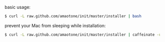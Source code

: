 basic usage:

```bash
$ curl -L raw.github.com/amaotone/init/master/installer | bash
```

prevent your Mac from sleeping while installation:

```bash
$ curl -L raw.github.com/amaotone/init/master/installer | caffeinate -u bash
```
